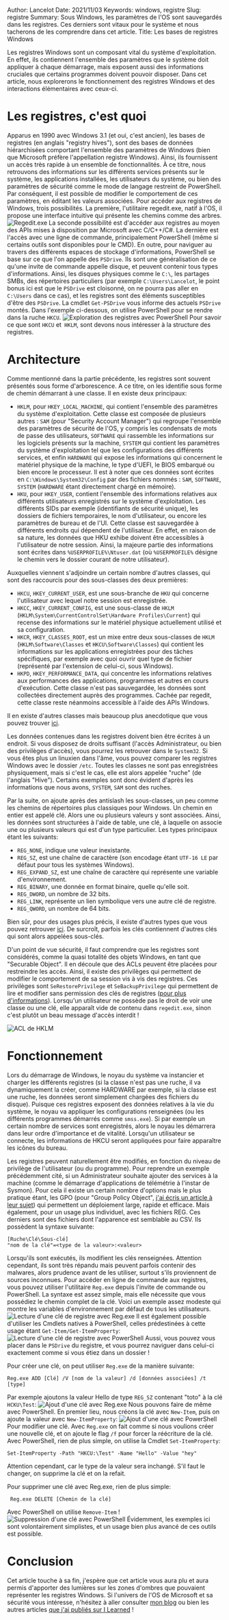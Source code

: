 Author: Lancelot
Date: 2021/11/03
Keywords: windows, registre
Slug: registre
Summary: Sous Windows, les paramètres de l'OS sont sauvegardés dans les registres. Ces derniers sont vitaux pour le système et nous tacherons de les comprendre dans cet article.
Title: Les bases de registres Windows

Les registres Windows sont un composant vital du système d'exploitation. En effet, ils contiennent l'ensemble des paramètres que le système doit appliquer à chaque démarrage, mais exposent aussi des informations cruciales que certains programmes doivent pouvoir disposer. Dans cet article, nous explorerons le fonctionnement des registres Windows et des interactions élémentaires avec ceux-ci.

# Les registres, c'est quoi
Apparus en 1990 avec Windows 3.1 (et oui, c'est ancien), les bases de registres (en anglais "registry hives"), sont des bases de données hiérarchisées comportant l'ensemble des paramètres de Windows (bien que Microsoft préfère l'appellation registre Windows). Ainsi, ils fournissent un accès très rapide à un ensemble de fonctionnalités. À ce titre, nous retrouvons des informations sur les différents services présents sur le système, les applications installées, les utilisateurs du système, ou bien des paramètres de sécurité comme le mode de langage restreint de PowerShell. Par conséquent, il est possible de modifier le comportement de ces paramètres, en éditant les valeurs associées. Pour accéder aux registres de Windows, trois possibilités. La première, l'utilitaire regedit.exe, natif à l'OS, il propose une interface intuitive qui présente les chemins comme des arbres.
![Regedit.exe](static/img/Registre/regedit.webp)
La seconde possibilité est d'accéder aux registres au moyen des APIs mises à disposition par Microsoft avec C/C++/C#. La dernière est l'accès avec une ligne de commande, principalement PowerShell (même si certains outils sont disponibles pour le CMD). En outre, pour naviguer au travers des différents espaces de stockage d'informations, PowerShell se base sur ce que l'on appelle des `PSDrive`. Ils sont une généralisation de ce qu'une invite de commande appelle disque, et peuvent contenir tous types d'informations. Ainsi, les disques physiques comme le `C:\`, les partages SMBs, des répertoires particuliers (par exemple `C:\Users\Lancelot`, le point bonus ici est que le `PSDrive` est cloisonné, on ne pourra pas aller en `C:\Users` dans ce cas), et les registres sont des éléments susceptibles d'être des `PSDrive`. La cmdlet `Get-PSDrive` vous informe des actuels `PSDrive` montés. Dans l'exemple ci-dessous, on utilise PowerShell pour se rendre dans la ruche `HKCU`.
![Exploration des registres avec PowerShell](static/img/Registre/PowerShellReg.webp)
Pour savoir ce que sont `HKCU` et` HKLM`, sont devons nous intéresser à la structure des registres.
# Architecture
Comme mentionné dans la partie précédente, les registres sont souvent présentés sous forme d'arborescence. A ce titre, on les identifie sous forme de chemin démarrant à une classe. Il en existe deux principaux:

- `HKLM`, pour `HKEY_LOCAL_MACHINE`, qui contient l'ensemble des paramètres du système d'exploitation. Cette classe est composée de plusieurs autres : `SAM` (pour "Security Account Manager") qui regroupe l'ensemble des paramètres de sécurité de l'OS, y compris les condensats de mots de passe des utilisateurs, `SOFTWARE` qui rassemble les informations sur les logiciels présents sur la machine, `SYSTEM` qui contient les paramètres du système d'exploitation tel que les configurations des différents services, et enfin `HARDWARE` qui expose les informations qui concernent le matériel physique de la machine, le type d'UEFI, le BIOS embarqué ou bien encore le processeur. Il est à noter que ces données sont écrites en `C:\Windows\System32\Config` par des fichiers nommés : `SAM`, `SOFTWARE`, `SYSTEM` (`HARDWARE` étant directement chargé en mémoire).
- `HKU`, pour `HKEY_USER`, contient l'ensemble des informations relatives aux différents utilisateurs enregistrés sur le système d'exploitation. Les différents SIDs par exemple (identifiants de sécurité unique), les dossiers de fichiers temporaires, le nom d'utilisateur, ou encore les paramètres de bureau et de l'UI. Cette classe est sauvegardée à différents endroits qui dépendent de l'utilisateur. En effet, en raison de sa nature, les données que HKU exhibe doivent être accessibles à l'utilisateur de notre session. Ainsi, la majeure partie des informations sont écrites dans `%USERPROFILE%\Ntuser.dat` (où `%USERPROFILE%` désigne le chemin vers le dossier courant de notre utilisateur).

Auxquelles viennent s'adjoindre un certain nombre d'autres classes, qui sont des raccourcis pour des sous-classes des deux premières:

- `HKCU`, `HKEY_CURRENT_USER`, est une sous-branche de `HKU` qui concerne l'utilisateur avec lequel notre session est enregistrée.
- `HKCC`, `HKEY_CURRENT_CONFIG`, est une sous-classe de `HKLM` (`HKLM\System\CurrentControlSet\Hardware Profiles\Current`) qui recense des informations sur le matériel physique actuellement utilisé et sa configuration.
- `HKCR`, `HKEY_CLASSES_ROOT`, est un mixe entre deux sous-classes de `HKLM` (`HKLM\Software\Classes` et `HKCU\Software\Classes`) qui contient les informations sur les applications enregistrées pour des tâches spécifiques, par exemple avec quoi ouvrir quel type de fichier (représenté par l'extension de celui-ci, sous Windows).
- `HKPD`, `HKEY_PERFORMANCE_DATA`, qui concentre les informations relatives aux performances des applications, programmes et autres en cours d'exécution. Cette classe n'est pas sauvegardée, les données sont collectées directement auprès des programmes. Cachée par regedit, cette classe reste néanmoins accessible à l'aide des APIs Windows.

Il en existe d'autres classes mais beaucoup plus anecdotique que vous pouvez trouver [ici](https://docs.microsoft.com/en-us/windows/win32/sysinfo/predefined-keys).

Les données contenues dans les registres doivent bien être écrites à un endroit. Si vous disposez de droits suffisant (l'accès Administrateur, ou bien des privilèges d'accès), vous pourrez les retrouver dans le `System32`. Si vous êtes plus un linuxien dans l'âme, vous pouvez comparer les registres Windows avec le dossier `/etc`. Toutes les classes ne sont pas enregistrées physiquement, mais si c'est le cas, elle est alors appelée "ruche" (de l'anglais "Hive"). Certains exemples sont donc évident d'après les informations que nous avons, `SYSTEM`, `SAM` sont des ruches.

Par la suite, on ajoute après des antislash les sous-classes, un peu comme les chemins de répertoires plus classiques pour Windows. Un chemin en entier est appelé clé. Alors une ou plusieurs valeurs y sont associées. Ainsi, les données sont structurées à l'aide de table, une clé, à laquelle on associe une ou plusieurs valeurs qui est d'un type particulier. Les types principaux étant les suivants:

- `REG_NONE`, indique une valeur inexistante.
- `REG_SZ`, est une chaîne de caractère (son encodage étant `UTF-16 LE` par défaut pour tous les systèmes Windows).
- `REG_EXPAND_SZ`, est une chaîne de caractère qui représente une variable d'environnement.
- `REG_BINARY`, une donnée en format binaire, quelle qu'elle soit.
- `REG_DWORD`, un nombre de 32 bits.
- `REG_LINK`, représente un lien symbolique vers une autre clé de registre.
- `REG_QWORD`, un nombre de 64 bits.

Bien sûr, pour des usages plus précis, il existe d'autres types que vous pouvez retrouver [ici](https://docs.microsoft.com/en-us/windows/win32/sysinfo/registry-value-types). De surcroît, parfois les clés contiennent d'autres clés qui sont alors appelées sous-clés.

D'un point de vue sécurité, il faut comprendre que les registres sont considérés, comme la quasi totalité des objets Windows, en tant que "Securable Object". Il en découle que des ACLs peuvent être placées pour restreindre les accès. Ainsi, il existe des privilèges qui permettent de modifier le comportement de sa session vis à vis des registres. Ces privilèges sont `SeRestorePrivilege` et `SeBackupPrivilege` qui permettent de lire et modifier sans permission des clés de registres ([pour plus d'informations](https://ilearned.eu.org/secu_windows.html)). Lorsqu'un utilisateur ne possède pas le droit de voir une classe ou une clé, elle apparaît vide de contenu dans `regedit.exe`, sinon c'est plutôt un beau message d'accès interdit !

![ACL de HKLM](static/img/Registre/ACLs.webp)

# Fonctionnement

Lors du démarrage de Windows, le noyau du système va instancier et charger les différents registres (si la classe n'est pas une ruche, il va dynamiquement la créer, comme HARDWARE par exemple, si la classe est une ruche, les données seront simplement chargées des fichiers du disque). Puisque ces registres exposent des données relatives à la vie du système, le noyau va appliquer les configurations renseignées (ou les différents programmes démarrés comme `smss.exe`). Si par exemple un certain nombre de services sont enregistrés, alors le noyau les démarrera dans leur ordre d'importance et de vitalité. Lorsqu'un utilisateur se connecte, les informations de HKCU seront appliquées pour faire apparaître les icônes du bureau.

Les registres peuvent naturellement être modifiés,  en fonction du niveau de privilège de l'utilisateur (ou du programme). Pour reprendre un exemple précédemment cité, si un Administrateur souhaite ajouter des services à la machine (comme le démarrage d'applications de télémétrie à l'instar de Sysmon). Pour cela il existe un certain nombre d'options mais le plus pratique étant, les GPO (pour "Group Policy Object",  [j'ai écris un article à leur sujet](https://theredwindows.net/index.php/2020/09/24/utilisation-offensive-de-gpo-en-environnement-active-directory/)) qui permettent un déploiement large, rapide et efficace. Mais également, pour un usage plus individuel, avec les fichiers REG. Ces derniers sont des fichiers dont l'apparence est semblable au CSV. Ils possèdent la syntaxe suivante:
```
[Ruche\Clé\Sous-clé]
"nom de la clé"=<type de la valeur>:<valeur>
```

Lorsqu'ils sont exécutés, ils modifient les clés renseignées. Attention cependant, ils sont très répandu mais peuvent parfois contenir des malwares, alors prudence avant de les utiliser, surtout s'ils proviennent de sources inconnues. Pour accéder en ligne de commande aux registres, vous pouvez utiliser l'utilitaire `Reg.exe` depuis l'invite de commande ou PowerShell. La syntaxe est assez simple, mais elle nécessite que vous possédiez le chemin complet de la clé. Voici un exemple assez modeste qui montre les variables d'environnement par défaut de tous les utilisateurs.
![Lecture d'une clé de registre avec Reg.exe](static/img/Registre/regquery.webp)
Il est également possible d'utiliser les Cmdlets natives à PowerShell, celles prédestinées à cette usage étant `Get-Item/Get-ItemProperty`:
![Lecture d'une clé de registre avec PowerShell](static/img/Registre/GetItem.webp)
Aussi, vous pouvez vous placer dans le `PSDrive` du registre, et vous pourrez naviguer dans celui-ci exactement comme si vous étiez dans un dossier !

Pour créer une clé, on peut utiliser `Reg.exe` de la manière suivante:
```
Reg.exe ADD [Clé] /V [nom de la valeur] /d [données associées] /t [type]
```
Par exemple ajoutons la valeur Hello de type `REG_SZ` contenant "toto" à la clé `HCKU\Test`:
![Ajout d'une clé avec Reg.exe](static/img/Registre/regAdd.webp)
Nous pouvons faire de même avec PowerShell. En premier lieu, nous créons la clé avec `New-Item`, puis on ajoute la valeur avec `New-ItemProperty`:
![Ajout d'une clé avec PowerShell](static/img/Registre/RegAddPS.webp)
Pour modifier une clé. Avec `Reg.exe` on fait comme si nous voulions créer une nouvelle clé, et on ajoute le flag `/f` pour forcer la réécriture de la clé. Avec PowerShell, rien de plus simple, on utilise la Cmdlet `Set-ItemProperty`:
```
Set-ItemProperty -Path "HKCU:\Test" -Name "Hello" -Value "hey"
```
Attention cependant, car le type de la valeur sera inchangé. S'il faut le changer, on supprime la clé et on la refait.

Pour supprimer une clé avec Reg.exe, rien de plus simple:
```
 Reg.exe DELETE [Chemin de la clé] 
 ```
 Avec PowerShell on utilise `Remove-Item` !
![Suppression d'une clé avec PowerShell](static/img/Registre/Delete.webp)
Évidemment, les exemples ici sont volontairement simplistes, et un usage bien plus avancé de ces outils est possible.
# Conclusion

Cet article touche à sa fin, j'espère que cet article vous aura plu et aura permis d'apporter des lumières sur les zones d'ombres que pouvaient représenter les registres Windows. Si l'univers de l'OS de Microsoft et sa sécurité vous intéresse, n'hésitez à aller consulter [mon blog](https://theredwindows.net) ou bien les autres articles [que j'ai publiés sur I Learned](https://ilearned.eu.org/author/lancelot.html) !

